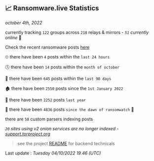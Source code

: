 
## 📈 Ransomware.live Statistics
_october 4th, 2022_

currently tracking `122` groups across `218` relays & mirrors - _`51` currently online_ 📡

Check the recent ransomware posts [here](https://www.ransomware.live/#/recentposts)


⏲ there have been `4` posts within the `last 24 hours`

🕓 there have been `14` posts within the `month of october`

📅 there have been `645` posts within the `last 90 days`

🏚 there have been `2550` posts since the `1st January 2022`

🚀 there have been `2252` posts `last year`

🦕 there have been `4836` posts `since the dawn of ransomwatch` 🐣

there are `58` custom parsers indexing posts

_`20` sites using v2 onion services are no longer indexed - [support.torproject.org](https://support.torproject.org/onionservices/v2-deprecation/)_

> see the project [README](https://github.com/jmousqueton/ransomwatch#readme) for backend technicals



Last update : _Tuesday 04/10/2022 19.46 (UTC)_

